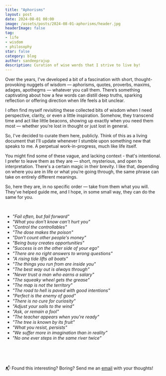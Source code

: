 ```yaml
---
title: "Aphorisms"
layout: post
date: 2024-08-01 00:00
image: /assets/posts/2024-08-01-aphorisms/header.jpg
headerImage: false
tag:
- life
- wisdom
- philosophy
star: false
category: blog
author: sandeeprajup
description: Curation of wise words that I strive to live by!
---
```


Over the years, I've developed a bit of a fascination with short, thought-provoking nuggets of wisdom — aphorisms, quotes, proverbs, maxims, adages, apothegms — whatever you call them. There’s something captivating about how a few words can distill deep truths, sparking reflection or offering direction when life feels a bit unclear.

I often find myself revisiting these collected bits of wisdom when I need perspective, clarity, or even a little inspiration. Somehow, they transcend time and act like little beacons, showing up exactly when you need them most — whether you’re lost in thought or just lost in general.

So, I've decided to curate them here, publicly. Think of this as a living document that I'll update whenever I stumble upon something new that speaks to me. A perpetual work-in-progress, much like life itself.

You might find some of these vague, and lacking context - that's intentional. I prefer to leave them as they are — short, mysterious, and open to interpretation. There's a certain magic in their brevity. I like that, depending on where you are in life or what you’re going through, the same phrase can take on entirely different meanings.

So, here they are, in no specific order — take from them what you will. They’ve helped guide me, and I hope, in some small way, they can do the same for you.

<br/>


- <em>"Fail often, but fail forward"</em>
- <em>"What you don't know can't hurt you"</em>
- <em>"Control the controllables"</em>
- <em>"The dose makes the poison"</em>
- <em>"Don't count other people's money"</em>
- <em>"Being busy creates opportunities"</em>
- <em>"Success is on the other side of your ego"</em>
- <em>"There are no right answers to wrong questions"</em>
- <em>"A rising tide lifts all boats"</em>
- <em>"The things you run from are inside you"</em>
- <em>"The best way out is always through"</em>
- <em>"Never trust a man who earns a salary"​</em>
- <em>"The squeaky wheel gets the grease"</em>
- <em>"The map is not the territory"</em>
- <em>"The road to hell is paved with good intentions"</em>
- <em>"Perfect is the enemy of good"</em>
- <em>"There is no cure for curiosity"</em>
- <em>"Adjust your sails to the wind"</em>
- <em>"Ask, or remain a fool"</em>
- <em>"The teacher appears when you're ready"</em>
- <em>"The tree is known by its fruit"</em>
- <em>"What you resist, persists"</em>
- <em>"We suffer more in imagination than in reality"</em>
- <em>"No one ever steps in the same river twice"</em>


<br/>
<br/>
<br/>

📬 Found this interesting? Boring? Send me an [email](mailto:me@sandeepraju.in) with your thoughts!